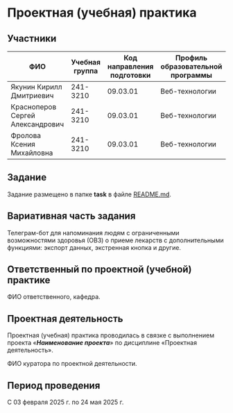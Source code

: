 # Проектная (учебная) практика

## Участники

| ФИО | Учебная группа | Код направления подготовки | Профиль образовательной программы |
|-|-|-|-|
| Якунин Кирилл Дмитриевич |241-3210|09.03.01|Веб-технологии|
| Красноперов Сергей Александрович |241-3210|09.03.01|Веб-технологии|
| Фролова Ксения Михайловна |241-3210|09.03.01|Веб-технологии|

## Задание

Задание размещено в папке **task** в файле [README.md](task/README.md).

## Вариативная часть задания

Телеграм-бот для напоминания людям с ограниченными возможностями здоровья (ОВЗ) о приеме лекарств с дополнительными функциями: экспорт данных, экстренная кнопка и другие.

## Ответственный по проектной (учебной) практике

ФИО ответственного, кафедра.

## Проектная деятельность

Проектная (учебная) практика проводилась в связке с выполнением проекта «***Наименование проекта***» по дисциплине «Проектная деятельность».

ФИО куратора по проектной деятельности.

## Период проведения

С 03 февраля 2025 г. по 24 мая 2025 г.
